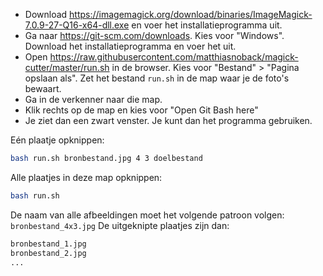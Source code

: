 - Download <https://imagemagick.org/download/binaries/ImageMagick-7.0.9-27-Q16-x64-dll.exe> en voer het installatieprogramma uit.
- Ga naar <https://git-scm.com/downloads>. Kies voor "Windows". Download het installatieprogramma en voer het uit.
- Open <https://raw.githubusercontent.com/matthiasnoback/magick-cutter/master/run.sh> in de browser. Kies voor "Bestand" > "Pagina opslaan als". Zet het bestand `run.sh` in de map waar je de foto's bewaart.
- Ga in de verkenner naar die map.
- Klik rechts op de map en kies voor "Open Git Bash here"
- Je ziet dan een zwart venster. Je kunt dan het programma gebruiken.

Eén plaatje opknippen:

```bash
bash run.sh bronbestand.jpg 4 3 doelbestand
```

Alle plaatjes in deze map opknippen:

```bash
bash run.sh
```

De naam van alle afbeeldingen moet het volgende patroon volgen: `bronbestand_4x3.jpg`
De uitgeknipte plaatjes zijn dan:

```bash
bronbestand_1.jpg
bronbestand_2.jpg
...
```
